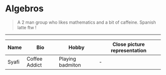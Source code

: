 # Algebros

> A 2 man group who likes mathematics and a bit of caffeine. Spanish latte ftw !

---

| **Name** | **Bio** | **Hobby** | **Close picture representation** |
| --- | --- | --- | --- |
| Syafi | Coffee Addict | Playing badmiton | - |
